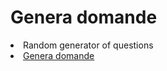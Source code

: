 <h1>Genera domande</h1>
<li>Random generator of questions
</li>
<li><a href="https://gendomanalisi1.altervista.org/index.php">Genera domande</a></li>



